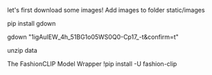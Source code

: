 let's first download some images! Add images to folder static/images

pip install gdown

gdown "1igAuIEW_4h_51BG1o05WS0Q0-Cp17_-t&confirm=t"

unzip data


The FashionCLIP Model Wrapper
!pip install -U fashion-clip

